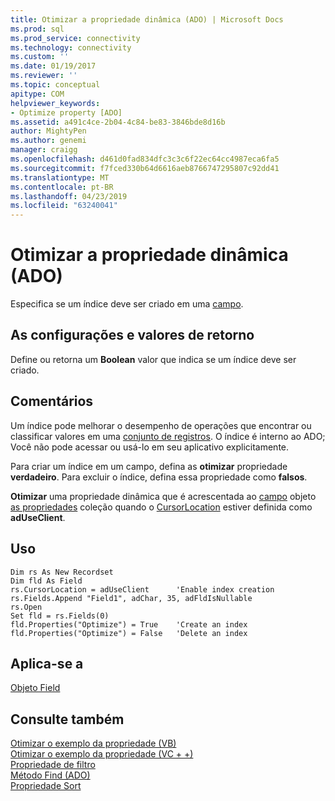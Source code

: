 ```yaml
---
title: Otimizar a propriedade dinâmica (ADO) | Microsoft Docs
ms.prod: sql
ms.prod_service: connectivity
ms.technology: connectivity
ms.custom: ''
ms.date: 01/19/2017
ms.reviewer: ''
ms.topic: conceptual
apitype: COM
helpviewer_keywords:
- Optimize property [ADO]
ms.assetid: a491c4ce-2b04-4c84-be83-3846bde8d16b
author: MightyPen
ms.author: genemi
manager: craigg
ms.openlocfilehash: d461d0fad834dfc3c3c6f22ec64cc4987eca6fa5
ms.sourcegitcommit: f7fced330b64d6616aeb8766747295807c92dd41
ms.translationtype: MT
ms.contentlocale: pt-BR
ms.lasthandoff: 04/23/2019
ms.locfileid: "63240041"
---
```

# <a name="optimize-property-dynamic-ado"></a>Otimizar a propriedade dinâmica (ADO)
Especifica se um índice deve ser criado em uma [campo](../../../ado/reference/ado-api/field-object.md).  
  
## <a name="settings-and-return-values"></a>As configurações e valores de retorno  
 Define ou retorna um **Boolean** valor que indica se um índice deve ser criado.  
  
## <a name="remarks"></a>Comentários  
 Um índice pode melhorar o desempenho de operações que encontrar ou classificar valores em uma [conjunto de registros](../../../ado/reference/ado-api/recordset-object-ado.md). O índice é interno ao ADO; Você não pode acessar ou usá-lo em seu aplicativo explicitamente.  
  
 Para criar um índice em um campo, defina as **otimizar** propriedade **verdadeiro**. Para excluir o índice, defina essa propriedade como **falsos**.  
  
 **Otimizar** uma propriedade dinâmica que é acrescentada ao [campo](../../../ado/reference/ado-api/field-object.md) objeto [as propriedades](../../../ado/reference/ado-api/properties-collection-ado.md) coleção quando o [CursorLocation](../../../ado/reference/ado-api/cursorlocation-property-ado.md) estiver definida como **adUseClient**.  
  
## <a name="usage"></a>Uso  
  
```  
Dim rs As New Recordset  
Dim fld As Field  
rs.CursorLocation = adUseClient      'Enable index creation  
rs.Fields.Append "Field1", adChar, 35, adFldIsNullable  
rs.Open  
Set fld = rs.Fields(0)  
fld.Properties("Optimize") = True    'Create an index  
fld.Properties("Optimize") = False   'Delete an index  
```  
  
## <a name="applies-to"></a>Aplica-se a  
 [Objeto Field](../../../ado/reference/ado-api/field-object.md)  
  
## <a name="see-also"></a>Consulte também  
 [Otimizar o exemplo da propriedade (VB)](../../../ado/reference/ado-api/optimize-property-example-vb.md)   
 [Otimizar o exemplo da propriedade (VC + +)](../../../ado/reference/ado-api/optimize-property-example-vc.md)   
 [Propriedade de filtro](../../../ado/reference/ado-api/filter-property.md)   
 [Método Find (ADO)](../../../ado/reference/ado-api/find-method-ado.md)   
 [Propriedade Sort](../../../ado/reference/ado-api/sort-property.md)
